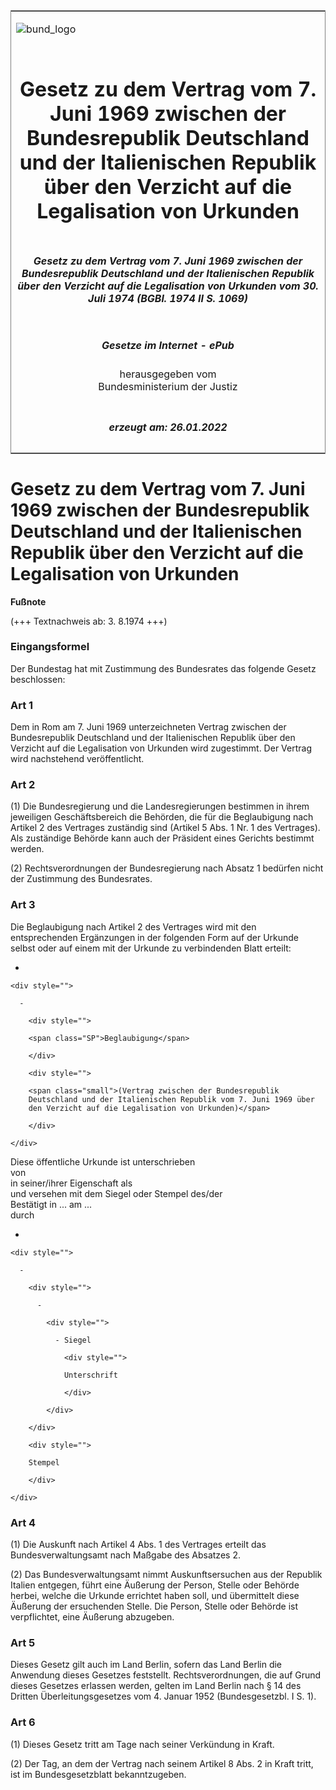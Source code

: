 <span id="DECKBLATT.html"></span>

<table border="0" frame="border" width="100%">

<tr valign="top">

<td align="left">

![bund\_logo](BfJ_2021_Web_de_de.gif)

</td>

<td align="right">

 

</td>

</tr>

<tr align="center" valign="middle">

<td colspan="2">

# Gesetz zu dem Vertrag vom 7. Juni 1969 zwischen der Bundesrepublik Deutschland und der Italienischen Republik über den Verzicht auf die Legalisation von Urkunden

</td>

</tr>

<tr align="center" valign="middle">

<td colspan="2">

##### Gesetz zu dem Vertrag vom 7. Juni 1969 zwischen der Bundesrepublik Deutschland und der Italienischen Republik über den Verzicht auf die Legalisation von Urkunden vom 30. Juli 1974 (BGBl. 1974 II S. 1069)

</td>

</tr>

<tr align="center" valign="middle">

<td colspan="2">

  
  

##### Gesetze im Internet - ePub  
  
herausgegeben vom  
Bundesministerium der Justiz

</td>

</tr>

<tr align="center" valign="bottom">

<td colspan="2">

  
  

##### erzeugt am: 26.01.2022

</td>

</tr>

</table>

<span id="BJNR210690974.html"></span>

# Gesetz zu dem Vertrag vom 7. Juni 1969 zwischen der Bundesrepublik Deutschland und der Italienischen Republik über den Verzicht auf die Legalisation von Urkunden

<div>

  
**Fußnote**

<div class="jnhtml">

<div>

<div class="jurAbsatz">

(+++ Textnachweis ab: 3. 8.1974 +++)

</div>

</div>

</div>

</div>

<span id="BJNR210690974BJNE000100306.html"></span>

### Eingangsformel  

<div>

<div class="jnhtml">

<div>

<div class="jurAbsatz">

Der Bundestag hat mit Zustimmung des Bundesrates das folgende Gesetz
beschlossen:

</div>

</div>

</div>

</div>

<span id="BJNR210690974BJNE000200306.html"></span>

### Art 1  

<div>

<div class="jnhtml">

<div>

<div class="jurAbsatz">

Dem in Rom am 7. Juni 1969 unterzeichneten Vertrag zwischen der
Bundesrepublik Deutschland und der Italienischen Republik über den
Verzicht auf die Legalisation von Urkunden wird zugestimmt. Der Vertrag
wird nachstehend veröffentlicht.

</div>

</div>

</div>

</div>

<span id="BJNR210690974BJNE000300306.html"></span>

### Art 2  

<div>

<div class="jnhtml">

<div>

<div class="jurAbsatz">

(1) Die Bundesregierung und die Landesregierungen bestimmen in ihrem
jeweiligen Geschäftsbereich die Behörden, die für die Beglaubigung nach
Artikel 2 des Vertrages zuständig sind (Artikel 5 Abs. 1 Nr. 1 des
Vertrages). Als zuständige Behörde kann auch der Präsident eines
Gerichts bestimmt werden.

</div>

<div class="jurAbsatz">

(2) Rechtsverordnungen der Bundesregierung nach Absatz 1 bedürfen nicht
der Zustimmung des Bundesrates.

</div>

</div>

</div>

</div>

<span id="BJNR210690974BJNE000400306.html"></span>

### Art 3  

<div>

<div class="jnhtml">

<div>

<div class="jurAbsatz">

Die Beglaubigung nach Artikel 2 des Vertrages wird mit den
entsprechenden Ergänzungen in der folgenden Form auf der Urkunde selbst
oder auf einem mit der Urkunde zu verbindenden Blatt erteilt:

  - 
    
    <div style="">
    
      - 
        
        <div style="">
        
        <span class="SP">Beglaubigung</span>
        
        </div>
        
        <div style="">
        
        <span class="small">(Vertrag zwischen der Bundesrepublik
        Deutschland und der Italienischen Republik vom 7. Juni 1969 über
        den Verzicht auf die Legalisation von Urkunden)</span>
        
        </div>
    
    </div>

Diese öffentliche Urkunde ist unterschrieben  
von  
in seiner/ihrer Eigenschaft als  
und versehen mit dem Siegel oder Stempel des/der  
Bestätigt in ... am ...  
durch

  - 
    
    <div style="">
    
      - 
        
        <div style="">
        
          - 
            
            <div style="">
            
              - Siegel
                
                <div style="">
                
                Unterschrift
                
                </div>
            
            </div>
        
        </div>
        
        <div style="">
        
        Stempel
        
        </div>
    
    </div>

</div>

</div>

</div>

</div>

<span id="BJNR210690974BJNE000500306.html"></span>

### Art 4  

<div>

<div class="jnhtml">

<div>

<div class="jurAbsatz">

(1) Die Auskunft nach Artikel 4 Abs. 1 des Vertrages erteilt das
Bundesverwaltungsamt nach Maßgabe des Absatzes 2.

</div>

<div class="jurAbsatz">

(2) Das Bundesverwaltungsamt nimmt Auskunftsersuchen aus der Republik
Italien entgegen, führt eine Äußerung der Person, Stelle oder Behörde
herbei, welche die Urkunde errichtet haben soll, und übermittelt diese
Äußerung der ersuchenden Stelle. Die Person, Stelle oder Behörde ist
verpflichtet, eine Äußerung abzugeben.

</div>

</div>

</div>

</div>

<span id="BJNR210690974BJNE000600306.html"></span>

### Art 5  

<div>

<div class="jnhtml">

<div>

<div class="jurAbsatz">

Dieses Gesetz gilt auch im Land Berlin, sofern das Land Berlin die
Anwendung dieses Gesetzes feststellt. Rechtsverordnungen, die auf Grund
dieses Gesetzes erlassen werden, gelten im Land Berlin nach § 14 des
Dritten Überleitungsgesetzes vom 4. Januar 1952 (Bundesgesetzbl. I S.
1).

</div>

</div>

</div>

</div>

<span id="BJNR210690974BJNE000700306.html"></span>

### Art 6  

<div>

<div class="jnhtml">

<div>

<div class="jurAbsatz">

(1) Dieses Gesetz tritt am Tage nach seiner Verkündung in Kraft.

</div>

<div class="jurAbsatz">

(2) Der Tag, an dem der Vertrag nach seinem Artikel 8 Abs. 2 in Kraft
tritt, ist im Bundesgesetzblatt bekanntzugeben.

</div>

</div>

</div>

</div>
